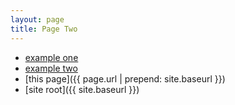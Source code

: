 ```yaml
---
layout: page
title: Page Two
---
```


- [example one](http://example.com/one)
- [example two](http://example.com/two)
- [this page]({{ page.url | prepend: site.baseurl }})
- [site root]({{ site.baseurl }})